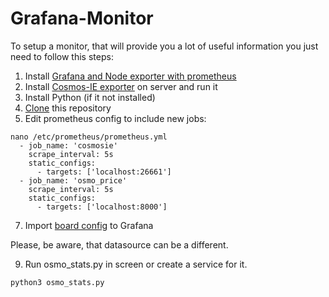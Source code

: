 # Grafana-Monitor
To setup a monitor, that will provide you a lot of useful information you just need to follow this steps:
1. Install [Grafana and Node exporter with prometheus](https://github.com/CyberObiOne/node-monitoring-setup/blob/main/README.md)
2. Install  [Cosmos-IE exporter](https://github.com/CyberObiOne/Cosmos-IE/blob/master/README.md)  on server and run it
3. Install Python (if it not installed)
4. [Clone](https://github.com/CyberObiOne/Grafana-Monitor.git) this repository
5. Edit prometheus config to include new jobs:

```
nano /etc/prometheus/prometheus.yml
  - job_name: 'cosmosie'
    scrape_interval: 5s
    static_configs:
      - targets: ['localhost:26661']
  - job_name: 'osmo_price'
    scrape_interval: 5s
    static_configs:
      - targets: ['localhost:8000']

```
7. Import [board config](https://github.com/CyberObiOne/Grafana-Monitor/blob/main/board.json) to Grafana

Please, be aware, that datasource can be a different.

9. Run osmo_stats.py in screen or create a service for it.
```
python3 osmo_stats.py
```

